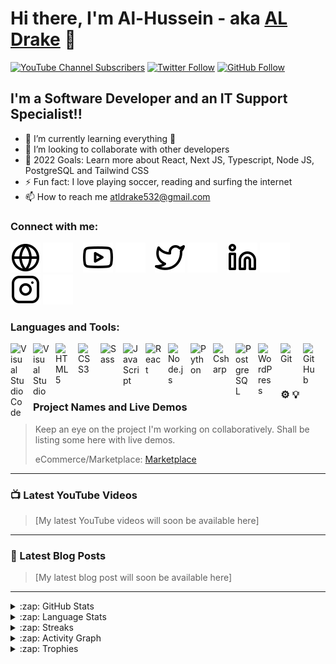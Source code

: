 # Hi there, I'm Al-Hussein - aka [AL Drake][youtube] 👋 

[![YouTube Channel Subscribers](https://img.shields.io/youtube/channel/subscribers/UCc19yVrMKZ9tCy40hWEc3BA?style=social)][youtube]
[![Twitter Follow](https://img.shields.io/twitter/follow/al_drake3?style=social)][twitter]
[![GitHub Follow](https://img.shields.io/github/followers/al-husayn?style=social)][github]




## I'm a Software Developer and an IT Support Specialist!!


- 🌱 I’m currently learning everything 🤣
- 👯 I’m looking to collaborate with other developers
- 🥅 2022 Goals: Learn more about React, Next JS, Typescript, Node JS, PostgreSQL and Tailwind CSS
- ⚡ Fun fact: I love playing soccer, reading and surfing the internet
- 📫 How to reach me atldrake532@gmail.com

### Connect with me:

[![email](./img/globe-light.svg)](mailto:atldrake532@gmail.com)
[![email](./img/globe-dark.svg)](mailto:atldrake532@gmail.com)
&nbsp;&nbsp;
[![youtube](./img/youtube-light.svg)](https://www.youtube.com/channel/UCc19yVrMKZ9tCy40hWEc3BA)
[![youtube](./img/youtube-dark.svg)](https://www.youtube.com/channel/UCc19yVrMKZ9tCy40hWEc3BA)
&nbsp;&nbsp;
[![twitter](./img/twitter-light.svg)](https://twitter.com/al_drake3)
[![twitter](./img/twitter-dark.svg)](https://twitter.com/al_drake3)
&nbsp;&nbsp;
[![linkedin](./img/linkedin-light.svg)](https://www.linkedin.com/in/al-hussein-abubakar/)
[![linkedin](./img/linkedin-dark.svg)](https://www.linkedin.com/in/al-hussein-abubakar/)
&nbsp;&nbsp;
[![instagram](./img/instagram-light.svg)](https://instagram.com/al_drake3)
[![instagram](./img/instagram-dark.svg)](https://instagram.com/al_drake3)

### Languages and Tools:

<img align="left" alt="Visual Studio Code" width="26px" src="https://cdn.jsdelivr.net/gh/devicons/devicon/icons/vscode/vscode-original.svg" style="padding-right:10px;" />
<img align="left" alt="Visual Studio" width="26px" src="https://cdn.jsdelivr.net/gh/devicons/devicon/icons/visualstudio/visualstudio-plain.svg" style="padding-right:10px;" />
<img align="left" alt="HTML5" width="26px" src="https://cdn.jsdelivr.net/gh/devicons/devicon/icons/html5/html5-original.svg" style="padding-right:10px;" />
<img align="left" alt="CSS3" width="26px" src="https://cdn.jsdelivr.net/gh/devicons/devicon/icons/css3/css3-original.svg" style="padding-right:10px;" />
<img align="left" alt="Sass" width="26px" src="https://cdn.jsdelivr.net/gh/devicons/devicon/icons/sass/sass-original.svg" style="padding-right:10px;" />
<img align="left" alt="JavaScript" width="26px" src="https://cdn.jsdelivr.net/gh/devicons/devicon/icons/javascript/javascript-original.svg" style="padding-right:10px;" />
<img align="left" alt="React" width="26px" src="https://cdn.jsdelivr.net/gh/devicons/devicon/icons/react/react-original.svg" style="padding-right:10px;" />
<img align="left" alt="Node.js" width="26px" src="https://cdn.jsdelivr.net/gh/devicons/devicon/icons/nodejs/nodejs-original.svg" style="padding-right:10px;" />
<img align="left" alt="Python" width="26px" src="https://cdn.jsdelivr.net/gh/devicons/devicon/icons/python/python-original.svg" style="padding-right:10px;" />
<img align="left" alt="Csharp" width="26px" src="https://cdn.jsdelivr.net/gh/devicons/devicon/icons/csharp/csharp-original.svg" style="padding-right:10px;" />
<img align="left" alt="PostgreSQL" width="26px" src="https://cdn.jsdelivr.net/gh/devicons/devicon/icons/postgresql/postgresql-plain.svg" style="padding-right:10px;" />
<img align="left" alt="WordPress" width="26px" src="https://cdn.jsdelivr.net/gh/devicons/devicon/icons/wordpress/wordpress-original.svg" style="padding-right:10px;" />
<img align="left" alt="Git" width="26px" src="https://cdn.jsdelivr.net/gh/devicons/devicon/icons/git/git-original.svg" style="padding-right:10px;" />
<img align="left" alt="GitHub" width="26px" src="https://user-images.githubusercontent.com/3369400/139447912-e0f43f33-6d9f-45f8-be46-2df5bbc91289.png" style="padding-right:10px;" />
<br />
<br />

---

### ⚙️ 💡 Project Names and Live Demos


<!-- PROJECTS:START -->
> Keep an eye on the project I'm working on collaboratively. Shall be listing some here with live demos.
> <!-- If you have the project hosted somewhere, include the link here. -->
> eCommerce/Marketplace: [Marketplace](https://staging.d3o0f92tyu6euq.amplifyapp.com/)

---

### 📺 Latest YouTube Videos

<!-- YOUTUBE:START -->
> [My latest YouTube videos will soon be available here]

---

### 📕 Latest Blog Posts

<!-- BLOG-POST-LIST:START -->
> [My latest blog post will soon be available here]

---
 <details>
 <summary>:zap: GitHub Stats</summary>

  [![My GitHub Stats](https://github-readme-stats.vercel.app/api/?username=al-husayn&count_private=true&theme=cobalt2&showicons=true)]()
  </details>
 <details>
 <summary>:zap: Language Stats</summary>

 [![My GitHub Language Stats](https://github-readme-stats.vercel.app/api/top-langs/?username=al-husayn&langs_count=5&theme=cobalt2)]()
 </details>

 <details>
 <summary>:zap: Streaks</summary>

[![GitHub Streak](https://github-readme-streak-stats.herokuapp.com/?user=al-husayn&theme=dark)](https://git.io/streak-stats)

</details>

 <details>
    <summary>:zap: Activity Graph</summary>

[![AL Drake github activity graph](https://activity-graph.herokuapp.com/graph?username=al-husayn&theme=dracula)](https://github.com/al-husayn/github-readme-activity-graph)
</details>

<details>
    <summary>:zap: Trophies</summary>

 
 [![trophy](https://github-profile-trophy.vercel.app/?username=al-husayn&theme=onedark)](https://github.com/ryo-ma/github-profile-trophy)
</details>

[email]: mailto:atldrake532@gmail.com
[twitter]: https://twitter.com/al_drake3
[youtube]:https://www.youtube.com/channel/UCc19yVrMKZ9tCy40hWEc3BA
[instagram]: https://instagram.com/al_drake3
[linkedin]: https://www.linkedin.com/in/al-hussein-abubakar/
[github]: https://github.com/al-husayn